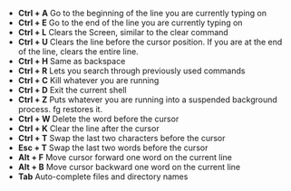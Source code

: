 * **Ctrl + A**  Go to the beginning of the line you are currently typing on
* **Ctrl + E**  Go to the end of the line you are currently typing on
* **Ctrl + L**  Clears the Screen, similar to the clear command
* **Ctrl + U**  Clears the line before the cursor position. If you are at the end of the line, clears the entire line.
* **Ctrl + H**  Same as backspace
* **Ctrl + R**  Lets you search through previously used commands
* **Ctrl + C**  Kill whatever you are running
* **Ctrl + D**  Exit the current shell
* **Ctrl + Z**  Puts whatever you are running into a suspended background process. fg restores it.
* **Ctrl + W**  Delete the word before the cursor
* **Ctrl + K**  Clear the line after the cursor
* **Ctrl + T**  Swap the last two characters before the cursor
* **Esc + T**   Swap the last two words before the cursor
* **Alt + F**   Move cursor forward one word on the current line
* **Alt + B**   Move cursor backward one word on the current line
* **Tab**       Auto-complete files and directory names